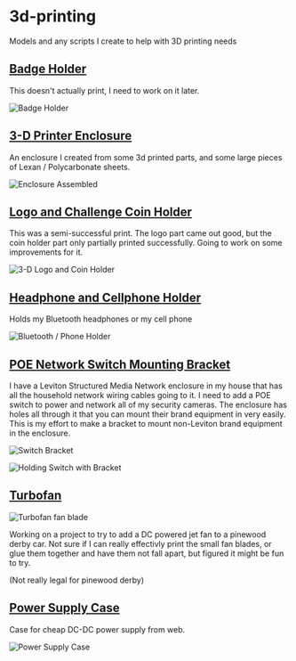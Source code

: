 # 3d-printing
Models and any scripts I create to help with 3D printing needs

## [Badge Holder](badge-holder)

This doesn't actually print, I need to work on it later.

![Badge Holder](badge-holder/badge_holder.png)

## [3-D Printer Enclosure](printer_enclosure)

An enclosure I created from some 3d printed parts, and some large pieces of
Lexan / Polycarbonate sheets.

![Enclosure Assembled](printer_enclosure/enclosure_assembled.jpg)

## [Logo and Challenge Coin Holder](3dlogo)

This was a semi-successful print.  The logo part came out good, but the coin
holder part only partially printed successfully.  Going to work on some
improvements for it.

![3-D Logo and Coin Holder](3dlogo/Photos/3dlogo-normal_view.jpg)

## [Headphone and Cellphone Holder](headphone)

Holds my Bluetooth headphones or my cell phone

![Bluetooth / Phone Holder](headphone/renders/whole-1.png)

## [POE Network Switch Mounting Bracket](switch_bracket)

I have a Leviton Structured Media Network enclosure in my house that has
all the household network wiring cables going to it.  I need to add a POE
switch to power and network all of my security cameras.  The enclosure has
holes all through it that you can mount their brand equipment in very easily.
This is my effort to make a bracket to mount non-Leviton brand equipment in
the enclosure.

![Switch Bracket](switch_bracket/switch_bracket.png)

![Holding Switch with Bracket](switch_bracket/holding_switch.jpg)

## [Turbofan](turbofan)

![Turbofan fan blade](turbofan/turbofan.png)

Working on a project to try to add a DC powered jet fan to a pinewood derby
car.  Not sure if I can really effectivly print the small fan blades, or glue
them together and have them not fall apart, but figured it might be fun to try.

(Not really legal for pinewood derby)

## [Power Supply Case](power_supply_enclosure/readme.md)

Case for cheap DC-DC power supply from web.

![Power Supply Case](power_supply_enclosure/assembled.jpg)

